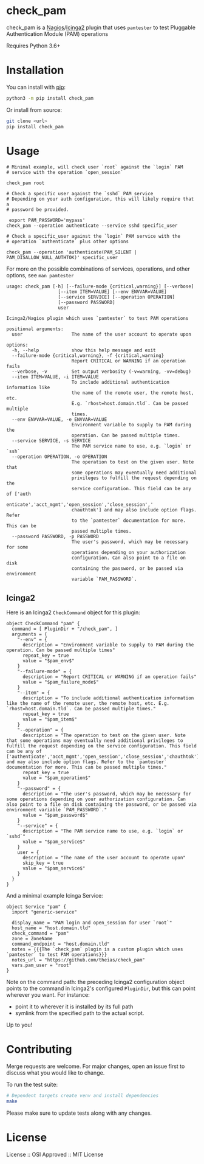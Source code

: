 check_pam
===========

check_pam is a [Nagios]/[Icinga2] plugin that uses `pamtester` to test Pluggable Authentication Module (PAM) operations

Requires Python 3.6+

# Installation

You can install with [pip]:

```sh
python3 -m pip install check_pam
```

Or install from source:

```sh
git clone <url>
pip install check_pam
```

# Usage

```
# Minimal example, will check user `root` against the `login` PAM
# service with the operation `open_session`

check_pam root

# Check a specific user against the `sshd` PAM service
# Depending on your auth configuration, this will likely require that a
# password be provided.

 export PAM_PASSWORD='mypass'
check_pam --operation authenticate --service sshd specific_user

# Check a specific_user against the `login` PAM service with the
# operation `authenticate` plus other options

check_pam --operation 'authenticate(PAM_SILENT | PAM_DISALLOW_NULL_AUTHTOK)' specific_user
```

For more on the possible combinations of services, operations, and other options, see `man pamtester`

```
usage: check_pam [-h] [--failure-mode {critical,warning}] [--verbose]
                   [--item ITEM=VALUE] [--env ENVVAR=VALUE]
                   [--service SERVICE] [--operation OPERATION]
                   [--password PASSWORD]
                   user

Icinga2/Nagios plugin which uses `pamtester` to test PAM operations

positional arguments:
  user                  The name of the user account to operate upon

options:
  -h, --help            show this help message and exit
  --failure-mode {critical,warning}, -f {critical,warning}
                        Report CRITICAL or WARNING if an operation fails
  --verbose, -v         Set output verbosity (-v=warning, -vv=debug)
  --item ITEM=VALUE, -i ITEM=VALUE
                        To include additional authentication information like
                        the name of the remote user, the remote host, etc.
                        E.g. `rhost=host.domain.tld`. Can be passed multiple
                        times.
  --env ENVVAR=VALUE, -e ENVVAR=VALUE
                        Environment variable to supply to PAM during the
                        operation. Can be passed multiple times.
  --service SERVICE, -s SERVICE
                        The PAM service name to use, e.g. `login` or `ssh`
  --operation OPERATION, -o OPERATION
                        The operation to test on the given user. Note that
                        some operations may eventually need additional
                        privileges to fulfill the request depending on the
                        service configuration. This field can be any of ['auth
                        enticate','acct_mgmt','open_session','close_session','
                        chauthtok'] and may also include option flags. Refer
                        to the `pamtester` documentation for more. This can be
                        passed multiple times.
  --password PASSWORD, -p PASSWORD
                        The user's password, which may be necessary for some
                        operations depending on your authorization
                        configuration. Can also point to a file on disk
                        containing the password, or be passed via environment
                        variable `PAM_PASSWORD`.
```

## Icinga2

Here is an Icinga2 `CheckCommand` object for this plugin:

```
object CheckCommand "pam" {
  command = [ PluginDir + "/check_pam", ]
  arguments = {
    "--env" = {
      description = "Environment variable to supply to PAM during the operation. Can be passed multiple times"
      repeat_key = true
      value = "$pam_env$"
    }
    "--failure-mode" = {
      description = "Report CRITICAL or WARNING if an operation fails"
      value = "$pam_failure_mode$"
    }
    "--item" = {
      description = "To include additional authentication information like the name of the remote user, the remote host, etc. E.g. `rhost=host.domain.tld`. Can be passed multiple times."
      repeat_key = true
      value = "$pam_item$"
    }
    "--operation" = {
      description = "The operation to test on the given user. Note that some operations may eventually need additional privileges to fulfill the request depending on the service configuration. This field can be any of ['authenticate','acct_mgmt','open_session','close_session','chauthtok'] and may also include option flags. Refer to the `pamtester` documentation for more. This can be passed multiple times."
      repeat_key = true
      value = "$pam_operation$"
    }
    "--password" = {
      description = "The user's password, which may be necessary for some operations depending on your authorization configuration. Can also point to a file on disk containing the password, or be passed via environment variable `PAM_PASSWORD`."
      value = "$pam_password$"
    }
    "--service" = {
      description = "The PAM service name to use, e.g. `login` or `sshd`"
      value = "$pam_service$"
    }
    user = {
      description = "The name of the user account to operate upon"
      skip_key = true
      value = "$pam_service$"
    }
  }
}
```

And a minimal example Icinga Service:

```
object Service "pam" {
  import "generic-service"

  display_name = "PAM login and open_session for user `root`"
  host_name = "host.domain.tld"
  check_command = "pam"
  zone = ZoneName
  command_endpoint = "host.domain.tld"
  notes = {{{The `check_pam` plugin is a custom plugin which uses `pamtester` to test PAM operations}}}
  notes_url = "https://github.com/theias/check_pam"
  vars.pam_user = "root"
}
```

Note on the command path: the preceding Icinga2 configuration object points to the command in Icinga2's configured `PluginDir`, but this can point wherever you want. For instance:

* point it to wherever it is installed by its full path
* symlink from the specified path to the actual script.

Up to you!

# Contributing

Merge requests are welcome. For major changes, open an issue first to discuss what you would like to change.

To run the test suite:

```bash
# Dependent targets create venv and install dependencies
make
```

Please make sure to update tests along with any changes.

# License

License :: OSI Approved :: MIT License


[Icinga2]: https://en.wikipedia.org/wiki/Icinga
[Nagios]: https://en.wikipedia.org/wiki/Nagios
[pip]: https://pip.pypa.io/en/stable/
